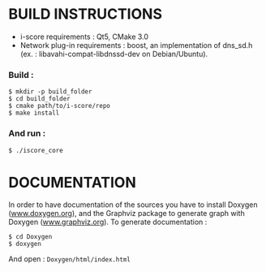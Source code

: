 # BUILD INSTRUCTIONS 

  * i-score requirements : Qt5, CMake 3.0
  * Network plug-in requirements : boost, an implementation of dns_sd.h (ex. : libavahi-compat-libdnssd-dev on Debian/Ubuntu).

### Build : 
  
    $ mkdir -p build_folder
    $ cd build_folder
    $ cmake path/to/i-score/repo
    $ make install
    
### And run : 

    $ ./iscore_core

# DOCUMENTATION

In order to have documentation of the sources you have to install Doxygen (www.doxygen.org),
and the Graphviz package to generate graph with Doxygen (www.graphviz.org).
To generate documentation : 
  
    $ cd Doxygen
    $ doxygen
    
And open : `Doxygen/html/index.html`
